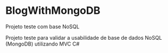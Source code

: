 # BlogWithMongoDB
Projeto teste com base NoSQL

Projeto teste para validar a usabilidade de base de dados NoSQL (MongoDB) utilizando MVC C#
